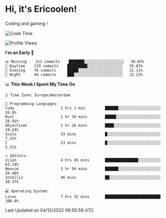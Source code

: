 # Hi, it's Ericoolen!
Coding and gaming！

<!--START_SECTION:waka-->
![Code Time](http://img.shields.io/badge/Code%20Time-547%20hrs%207%20mins-blue)

![Profile Views](http://img.shields.io/badge/Profile%20Views-12-blue)

**I'm an Early 🐤** 

```text
🌞 Morning    111 commits    ███████░░░░░░░░░░░░░░░░░░   30.83% 
🌆 Daytime    129 commits    █████████░░░░░░░░░░░░░░░░   35.83% 
🌃 Evening    76 commits     █████░░░░░░░░░░░░░░░░░░░░   21.11% 
🌙 Night      44 commits     ███░░░░░░░░░░░░░░░░░░░░░░   12.22%

```


📊 **This Week I Spent My Time On** 

```text
⌚︎ Time Zone: Europe/Amsterdam

💬 Programming Languages: 
Cuda                     2 hrs 1 min         ██████░░░░░░░░░░░░░░░░░░░   26.8% 
Rust                     1 hr 34 mins        █████░░░░░░░░░░░░░░░░░░░░   20.91% 
ObjectiveC               1 hr 26 mins        ████░░░░░░░░░░░░░░░░░░░░░   19.24% 
Scala                    33 mins             █░░░░░░░░░░░░░░░░░░░░░░░░   7.31% 
C                        23 mins             █░░░░░░░░░░░░░░░░░░░░░░░░   5.31%

🔥 Editors: 
CLion                    4 hrs 45 mins       ███████████████░░░░░░░░░░   63.14% 
Neovim                   1 hr 59 mins        ██████░░░░░░░░░░░░░░░░░░░   26.48% 
IntelliJ                 46 mins             ██░░░░░░░░░░░░░░░░░░░░░░░   10.37%

💻 Operating System: 
Linux                    7 hrs 31 mins       █████████████████████████   100.0%

```


 Last Updated on 04/12/2022 06:55:59 UTC
<!--END_SECTION:waka-->

